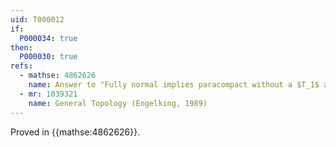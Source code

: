 ```yaml
---
uid: T000012
if:
  P000034: true
then:
  P000030: true
refs:
  - mathse: 4862626
    name: Answer to "Fully normal implies paracompact without a $T_1$ assumption?"
  - mr: 1039321
    name: General Topology (Engelking, 1989)
---
```


Proved in {{mathse:4862626}}.
